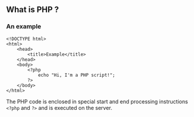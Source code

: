 ## What is PHP ?

### An example

```
<!DOCTYPE html>
<html>
    <head>
        <title>Example</title>
    </head>
    <body>
        <?php
            echo "Hi, I'm a PHP script!";
        ?>
    </body>
</html>
```

The PHP code is enclosed in special start and end processing instructions ```<?php``` and ```?>``` and is executed on the server.
